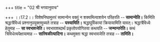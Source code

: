+++
title = "02 श्री भगवानुवाच"

+++
।।17.2।। विशेषनिष्ठमुत्तरं सामान्येन वक्तुं न शक्यमित्याशयेन परिहरति --
**सामान्येति।** किमिति श्रद्धात्रैविध्यं प्रश्नानुपयुक्तमुच्यते तत्राह
-- **यस्यामिति।** श्रद्धापूर्विकायां क्रियायामिति यावत्।
श्रद्धात्रैविध्ये हेतुमाह -- **सा स्वभावजेति।** स्वभावशब्दार्थं
प्रकृतोपयोगितया कथयति -- **जन्मान्तरेति।** कथं त्रिविधेत्यपेक्षायामाह --
**सात्त्विकीत्यादिना।** कथमुक्ता श्रद्धा स्वभावजेति तत्राह --
**तामिति।**
